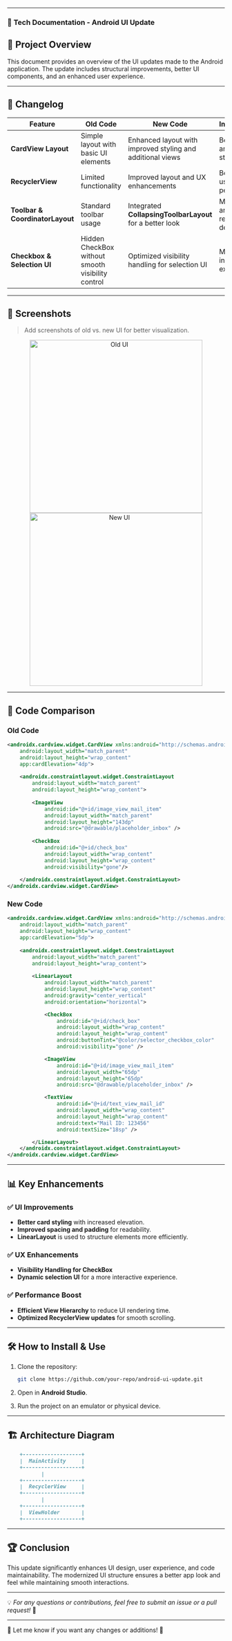 
---

### 📌 **Tech Documentation - Android UI Update**

## 📝 **Project Overview**

This document provides an overview of the UI updates made to the Android application. The update includes structural improvements, better UI components, and an enhanced user experience.

---

## 🔄 **Changelog**

| Feature                         | Old Code                                          | New Code                                                   | Improvements                      |
| ------------------------------- | ------------------------------------------------- | ---------------------------------------------------------- | --------------------------------- |
| **CardView Layout**             | Simple layout with basic UI elements              | Enhanced layout with improved styling and additional views | Better UI/UX and enhanced styling |
| **RecyclerView**                | Limited functionality                             | Improved layout and UX enhancements                        | Better usability and performance  |
| **Toolbar & CoordinatorLayout** | Standard toolbar usage                            | Integrated **CollapsingToolbarLayout** for a better look   | More modern and responsive design |
| **Checkbox & Selection UI**     | Hidden CheckBox without smooth visibility control | Optimized visibility handling for selection UI             | More interactive experience       |

---

## 📸 **Screenshots**

> Add screenshots of old vs. new UI for better visualization.

<p align="center">
  <img src="old.png" alt="Old UI" width="400">
  <img src="new.png" alt="New UI" width="400">
</p>

---

## 📜 **Code Comparison**

### **Old Code**

```xml
<androidx.cardview.widget.CardView xmlns:android="http://schemas.android.com/apk/res/android"
    android:layout_width="match_parent"
    android:layout_height="wrap_content"
    app:cardElevation="4dp">
    
    <androidx.constraintlayout.widget.ConstraintLayout
        android:layout_width="match_parent"
        android:layout_height="wrap_content">
        
        <ImageView
            android:id="@+id/image_view_mail_item"
            android:layout_width="match_parent"
            android:layout_height="143dp"
            android:src="@drawable/placeholder_inbox" />
        
        <CheckBox
            android:id="@+id/check_box"
            android:layout_width="wrap_content"
            android:layout_height="wrap_content"
            android:visibility="gone"/>
            
    </androidx.constraintlayout.widget.ConstraintLayout>
</androidx.cardview.widget.CardView>
```

### **New Code**

```xml
<androidx.cardview.widget.CardView xmlns:android="http://schemas.android.com/apk/res/android"
    android:layout_width="match_parent"
    android:layout_height="wrap_content"
    app:cardElevation="5dp">
    
    <androidx.constraintlayout.widget.ConstraintLayout
        android:layout_width="match_parent"
        android:layout_height="wrap_content">
        
        <LinearLayout
            android:layout_width="match_parent"
            android:layout_height="wrap_content"
            android:gravity="center_vertical"
            android:orientation="horizontal">

            <CheckBox
                android:id="@+id/check_box"
                android:layout_width="wrap_content"
                android:layout_height="wrap_content"
                android:buttonTint="@color/selector_checkbox_color"
                android:visibility="gone" />

            <ImageView
                android:id="@+id/image_view_mail_item"
                android:layout_width="65dp"
                android:layout_height="65dp"
                android:src="@drawable/placeholder_inbox" />

            <TextView
                android:id="@+id/text_view_mail_id"
                android:layout_width="wrap_content"
                android:layout_height="wrap_content"
                android:text="Mail ID: 123456"
                android:textSize="18sp" />

        </LinearLayout>
    </androidx.constraintlayout.widget.ConstraintLayout>
</androidx.cardview.widget.CardView>
```

---

## 📊 **Key Enhancements**

### ✅ **UI Improvements**

- **Better card styling** with increased elevation.
- **Improved spacing and padding** for readability.
- **LinearLayout** is used to structure elements more efficiently.

### ✅ **UX Enhancements**

- **Visibility Handling for CheckBox**
- **Dynamic selection UI** for a more interactive experience.

### ✅ **Performance Boost**

- **Efficient View Hierarchy** to reduce UI rendering time.
- **Optimized RecyclerView updates** for smooth scrolling.

---

## 🛠 **How to Install & Use**

1. Clone the repository:
    
    ```sh
    git clone https://github.com/your-repo/android-ui-update.git
    ```
    
2. Open in **Android Studio**.
3. Run the project on an emulator or physical device.

---

## 🏗 **Architecture Diagram**

```markdown
    +-------------------+
    |  MainActivity     |
    +-------------------+
           |
    +-------------------+
    |  RecyclerView     |
    +-------------------+
           |
    +-------------------+
    |  ViewHolder       |
    +-------------------+
```

---

## 🏆 **Conclusion**

This update significantly enhances UI design, user experience, and code maintainability. The modernized UI structure ensures a better app look and feel while maintaining smooth interactions.

---

💡 _For any questions or contributions, feel free to submit an issue or a pull request!_ 🚀

---

📢 Let me know if you want any changes or additions! 🚀
